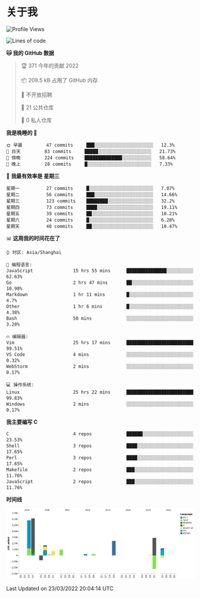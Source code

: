 # 关于我

<!--START_SECTION:waka-->
![Profile Views](http://img.shields.io/badge/%E4%B8%AA%E4%BA%BA%E5%B0%81%E9%9D%A2%E8%A7%82%E7%9C%8B%E6%AC%A1%E6%95%B0-25-blue)

![Lines of code](https://img.shields.io/badge/%E4%BB%8E%E3%80%8C%E4%BD%A0%E5%A5%BD%E4%B8%96%E7%95%8C%E3%80%8D%E6%88%91%E5%B7%B2%E7%BB%8F%E5%86%99%E4%BA%86-19%20Thousand%20%E8%A1%8C%E4%BB%A3%E7%A0%81-blue)

**🐱 我的 GitHub 数据** 

> 🏆 371 今年的贡献 2022
 > 
> 📦 208.5 kB 占用了 GitHub 内存 
 > 
> 🚫 不开放招聘
 > 
> 📜 21 公共仓库 
 > 
> 🔑 0 私人仓库  
 > 
**我是晚睡的 🦉** 

```text
🌞 早晨         47 commits     ███░░░░░░░░░░░░░░░░░░░░░░   12.3% 
🌆 白天         83 commits     █████░░░░░░░░░░░░░░░░░░░░   21.73% 
🌃 傍晚         224 commits    ██████████████░░░░░░░░░░░   58.64% 
🌙 晚上         28 commits     █░░░░░░░░░░░░░░░░░░░░░░░░   7.33%

```
📅 **我最有效率是 星期三** 

```text
星期一          27 commits     █░░░░░░░░░░░░░░░░░░░░░░░░   7.07% 
星期二          56 commits     ███░░░░░░░░░░░░░░░░░░░░░░   14.66% 
星期三          123 commits    ████████░░░░░░░░░░░░░░░░░   32.2% 
星期四          73 commits     ████░░░░░░░░░░░░░░░░░░░░░   19.11% 
星期五          39 commits     ██░░░░░░░░░░░░░░░░░░░░░░░   10.21% 
星期六          24 commits     █░░░░░░░░░░░░░░░░░░░░░░░░   6.28% 
星期天          40 commits     ██░░░░░░░░░░░░░░░░░░░░░░░   10.47%

```


📊 **这周我的时间花在了** 

```text
⌚︎ 时区: Asia/Shanghai

💬 编程语言: 
JavaScript               15 hrs 55 mins      ███████████████░░░░░░░░░░   62.63% 
Go                       2 hrs 47 mins       ██░░░░░░░░░░░░░░░░░░░░░░░   10.98% 
Markdown                 1 hr 11 mins        █░░░░░░░░░░░░░░░░░░░░░░░░   4.7% 
Other                    1 hr 6 mins         █░░░░░░░░░░░░░░░░░░░░░░░░   4.38% 
Bash                     50 mins             ░░░░░░░░░░░░░░░░░░░░░░░░░   3.28%

🔥 编辑器: 
Vim                      25 hrs 17 mins      █████████████████████████   99.51% 
VS Code                  4 mins              ░░░░░░░░░░░░░░░░░░░░░░░░░   0.32% 
WebStorm                 2 mins              ░░░░░░░░░░░░░░░░░░░░░░░░░   0.17%

💻 操作系统: 
Linux                    25 hrs 22 mins      █████████████████████████   99.83% 
Windows                  2 mins              ░░░░░░░░░░░░░░░░░░░░░░░░░   0.17%

```

**我主要编写 C** 

```text
C                        4 repos             ██████░░░░░░░░░░░░░░░░░░░   23.53% 
Shell                    3 repos             ████░░░░░░░░░░░░░░░░░░░░░   17.65% 
Perl                     3 repos             ████░░░░░░░░░░░░░░░░░░░░░   17.65% 
Makefile                 2 repos             ███░░░░░░░░░░░░░░░░░░░░░░   11.76% 
JavaScript               2 repos             ███░░░░░░░░░░░░░░░░░░░░░░   11.76%

```


**时间线**

![Chart not found](https://raw.githubusercontent.com/Arondight/Arondight/master/charts/bar_graph.png) 


 Last Updated on 23/03/2022 20:04:14 UTC
<!--END_SECTION:waka-->
